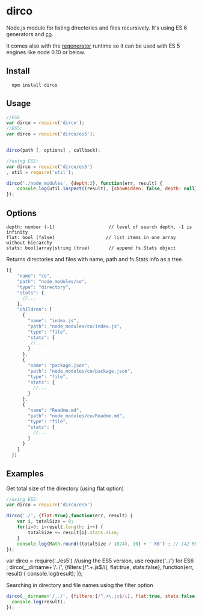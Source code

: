 dirco
=====
Node.js module for listing directories and files recursively. It's using ES 6 generators and [co](https://github.com/visionmedia/co).

It comes also with the [regenerator](https://github.com/facebook/regenerator) runtime so it can be used with ES 5 engines like node 0.10 or below.

## Install
```
  npm install dirco
```

## Usage
```js
//ES6
var dirco = require('dirco');
//ES5: 
var dirco = require('dirco/es5');


dirco(path [, options] , callback);
```

```js
//using ES5: 
var dirco = require('dirco/es5')
, util = require('util');

dirco('./node_modules', {depth:2}, function(err, result) {
    console.log(util.inspect((result), {showHidden: false, depth: null}));
});
```

## Options
````
depth: number (-1)                    // level of search depth, -1 is infinity
flat: bool (false)                   // list items in one array without hierarchy
stats: bool|array|string (true)       // append fs.Stats object
`````

Returns directories and files with name, path and fs.Stats info as a tree. 
```js
[{
    "name": "co",
    "path": "node_modules/co",
    "type": "directory",
    "stats": {
      //...
    },
    "children": [
      {
        "name": "index.js",
        "path": "node_modules/co/index.js",
        "type": "file",
        "stats": {
         //...
        }
      },
      {
        "name": "package.json",
        "path": "node_modules/co/package.json",
        "type": "file",
        "stats": {
          //...
        }
      },
      {
        "name": "Readme.md",
        "path": "node_modules/co/Readme.md",
        "type": "file",
        "stats": {
          //...
        }
      }
    ]
  }]
  ```
  
## Examples

Get total size of the directory (using flat option)
```js
//using ES5: 
var dirco = require('dirco/es5')

dirco('./', {flat:true},function(err, result) {
    var i, totalSize = 0;
    for(i=0; i<result.length; i++) {
        totalSize += result[i].stats.size;
    }
    console.log(Math.round((totalSize / 1024), 10) + ' KB') ; // 142 KB
});
```

var dirco = require('../es5') //using the ES5 version, use require('../') for ES6
; 
dirco(__dirname+'/../', {filters:[/^.+\.js$/i], flat:true, stats:false}, function(err, result) {
  console.log(result);
});


Searching in directory and file names using the filter option
````js
dirco(__dirname+'/../', {filters:[/^.+\.js$/i], flat:true, stats:false}, function(err, result) {
  console.log(result);
});

````

